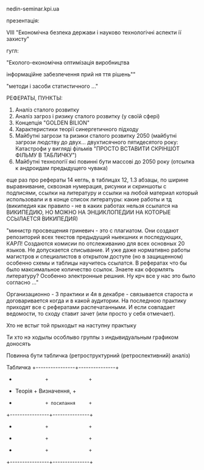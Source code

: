 nedin-seminar.kpi.ua

презентація:

VIII "Економічна безпека держави і науково технологічні аспекти ії захисту"

гугл:

"Еколого-економічна оптимізація виробництва

інформаційне забезпечення прий	ня	ття рішень""

"методи і засоби статистичного ..."

РЕФЕРАТЫ, ПУНКТЫ:
1. Аналіз сталого розвитку
2. Аналіз загроз і ризику сталого розвитку (у своїй сфері)
3. Концепція "GOLDEN BILION"
4. Характеристики теорії синергетичного підходу
5. Майбутні загрози та ризики сталого розвитку 2050 (майбутні загрози людству до двух... двухтисячного пятидесятого року: Катастрофи у вигляді фільмів "ПРОСТО ВСТАВИТИ СКРІНШОТ ФІЛЬМУ В ТАБЛИЧКУ")
6. Майбутні технології які повинні бути массові до 2050 року (отсылка к андроидам предыдущего чувака)

еще раз про рефераты 14 кегль, в таблицах 12, 1.3 абзацы, по ширине выравнивание, сквозная нумерация, рисунки и скриншоты с подписями, ссылки на литературу и ссылки на любой материал который использовали и в конце список литературы: какие работы и тд (википедия как правило - не в каких работах нельзя ссылатся на ВИКИПЕДИЮ, НО МОЖНО НА ЭНЦИКЛОПЕДИИ НА КОТОРЫЕ ССЫЛАЕТСЯ ВИКИПЕДИЯ)

"министр просвещения гриневич - это с плагиатом. Они создают репозиторий всех текстов предыдущий ныекшних и последующих, КАРЛ! Создаются комисии по отслеживанию для всех основных 20 языков. Не допускается списывание. И уже даже нормативно работы магистров и специалистов в открытом доступе (но в защищенном) особенно схемы и таблицы научитесь ссылатся. В рефератах что бы было максимальное количество ссылок. Знаете как оформлять литературу? Особенно электронные решния. Ну крч все у нас это было согласно ..."

Организационно - 3 практики и 4я в декабре - связывается староста и договаривается когда и в какой аудитории. На последнюю практику приходят все с рефератами распечатанными. И если совпадает ведомости, то сходу ставит зачет (или просто у себя отмечает).

Хто не встыг той прыходыт на наступну практыку

Ти хто нэ ходылы особлыво группы з индывидуальным графиком доносять










Повинна бути табличка (ретроструктурний (ретроспективний) аналіз)

Табличка
+----------------+---------------+
+				 +				 +
+	Теорія       + Визначення,   +
+				 + посилання	 +
+----------------+---------------+
+				 +				 +
+				 +				 +
+				 +				 +
+----------------+---------------+











